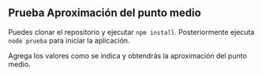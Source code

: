 ## Prueba Aproximación del punto medio

Puedes clonar el repositorio y ejecutar `npm install`. Posteriormente ejecuta `node prueba` para iniciar la aplicación.

Agrega los valores como se indica y obtendrás la aproximación del punto medio. 